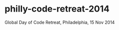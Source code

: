 philly-code-retreat-2014
========================

Global Day of Code Retreat, Philadelphia, 15 Nov 2014
